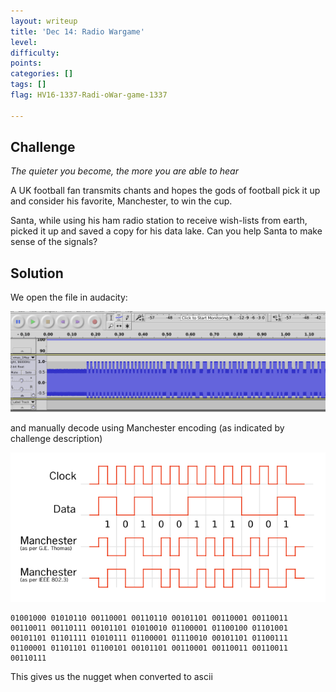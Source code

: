 ```yaml
---
layout: writeup
title: 'Dec 14: Radio Wargame'
level:
difficulty:
points:
categories: []
tags: []
flag: HV16-1337-Radi-oWar-game-1337

---
```


## Challenge

*The quieter you become, the more you are able to hear*

A UK football fan transmits chants and hopes the gods of football pick
it up and consider his favorite, Manchester, to win the cup.

Santa, while using his ham radio station to receive wish-lists from
earth, picked it up and saved a copy for his data lake. Can you help
Santa to make sense of the signals?

## Solution

We open the file in audacity:

![](writeupfiles/dec14_audacity.png)

and manually decode using Manchester encoding (as indicated by challenge
description)

![](writeupfiles/manchester.png)

    01001000 01010110 00110001 00110110 00101101 00110001 00110011 00110011 00110111 00101101 01010010 01100001 01100100 01101001 00101101 01101111 01010111 01100001 01110010 00101101 01100111 01100001 01101101 01100101 00101101 00110001 00110011 00110011 00110111

This gives us the nugget when converted to ascii


